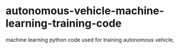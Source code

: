 # autonomous-vehicle-machine-learning-training-code
machine learning python code used for training autonomous vehicle,

